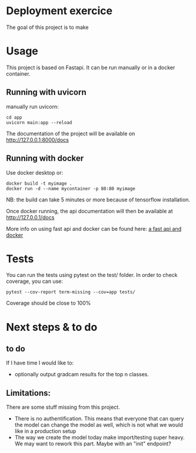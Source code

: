 # Deployment exercice
The goal of this project is to make 

# Usage
This project is based on Fastapi. It can be run manually or in a docker container.

## Running with uvicorn


manually run uvicorn: 
```
cd app
uvicorn main:app --reload
```

The documentation of the project will be available on http://127.0.0.1:8000/docs

## Running with docker

Use docker desktop or:
```
docker build -t myimage .
docker run -d --name mycontainer -p 80:80 myimage
```

NB: the build can take 5 minutes or more because of tensorflow installation.

Once docker running, the api documentation will then be available at http://127.0.0.1/docs

More info on using fast api and docker can be found here: [a fast api and docker](https://fastapi.tiangolo.com/deployment/docker/)

# Tests

You can run the tests using pytest on the test/ folder.
In order to check coverage, you can use:
```
pytest --cov-report term-missing --cov=app tests/
```
Coverage should be close to 100%

# Next steps & to do
## to do
If I have time I would like to:
- optionally output gradcam results for the top n classes.

## Limitations:
There are some stuff missing from this project. 
- There is no authentification. This means that everyone that can query the model can change the model as well, which is not what we would like in a production setup
- The way we create the model today make import/testing super heavy. We may want to rework this part. Maybe with an "init" endpoint?
 
